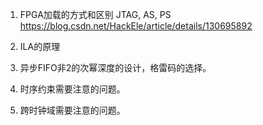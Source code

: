 1. FPGA加载的方式和区别
JTAG, AS, PS
https://blog.csdn.net/HackEle/article/details/130695892

2. ILA的原理

2. 异步FIFO非2的次幂深度的设计，格雷码的选择。

3. 时序约束需要注意的问题。

4. 跨时钟域需要注意的问题。


